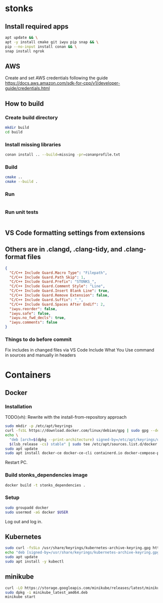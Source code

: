 # stonks

## Install required apps

```bash
apt update && \
apt -y install cmake git iwyu pip snap && \
pip --no-input install conan && \
snap install ngrok
```

## AWS

Create and set AWS credentials following the guide
https://docs.aws.amazon.com/sdk-for-cpp/v1/developer-guide/credentials.html

## How to build

### Create build directory

```bash
mkdir build
cd build
```

### Install missing libraries

```bash
conan install .. --build=missing -pr=conanprofile.txt
```

### Build

```bash
cmake ..
cmake --build .
```

### Run

```bash

```

### Run unit tests

```bash

```

## VS Code formatting settings from extensions

## Others are in .clangd, .clang-tidy, and .clang-format files

```json
{
  "C/C++ Include Guard.Macro Type": "Filepath",
  "C/C++ Include Guard.Path Skip": 1,
  "C/C++ Include Guard.Prefix": "STONKS_",
  "C/C++ Include Guard.Comment Style": "Line",
  "C/C++ Include Guard.Insert Blank Line": true,
  "C/C++ Include Guard.Remove Extension": false,
  "C/C++ Include Guard.Suffix": "_",
  "C/C++ Include Guard.Spaces After Endif": 2,
  "iwyu.reorder": false,
  "iwyu.safe": false,
  "iwyu.no_fwd_decls": true,
  "iwyu.comments": false
}
```

### Things to do before commit

Fix includes in changed files via VS Code Include What You Use command in sources and manually in headers

# Containers

## Docker

### Installation
TODO(vh): Rewrite with the install-from-repository approach

```bash
sudo mkdir -p /etc/apt/keyrings
curl -fsSL https://download.docker.com/linux/debian/gpg | sudo gpg --dearmor -o /etc/apt/keyrings/docker.gpg
echo \
  "deb [arch=$(dpkg --print-architecture) signed-by=/etc/apt/keyrings/docker.gpg] https://download.docker.com/linux/debian \
  $(lsb_release -cs) stable" | sudo tee /etc/apt/sources.list.d/docker.list > /dev/null
sudo apt update
sudo apt install docker-ce docker-ce-cli containerd.io docker-compose-plugin
```

Restart PC.

### Build stonks_dependencies image

```bash
docker build -t stonks_dependencies .
```

### Setup

```bash
sudo groupadd docker
sudo usermod -aG docker $USER
```

Log out and log in.

## Kubernetes

```bash
sudo curl -fsSLo /usr/share/keyrings/kubernetes-archive-keyring.gpg https://packages.cloud.google.com/apt/doc/apt-key.gpg
echo "deb [signed-by=/usr/share/keyrings/kubernetes-archive-keyring.gpg] https://apt.kubernetes.io/ kubernetes-xenial main" | sudo tee /etc/apt/sources.list.d/kubernetes.list
sudo apt update
sudo apt install -y kubectl
```

## minikube

```bash
curl -LO https://storage.googleapis.com/minikube/releases/latest/minikube_latest_amd64.deb
sudo dpkg -i minikube_latest_amd64.deb
minikube start
```
